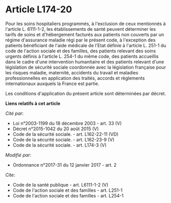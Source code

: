 # Article L174-20

Pour les soins hospitaliers programmés, à l'exclusion de ceux mentionnés à l'article L. 6111-1-2, les établissements de santé
peuvent déterminer les tarifs de soins et d'hébergement facturés aux patients non couverts par un régime d'assurance maladie
régi par le présent code, à l'exception des patients bénéficiant de l'aide médicale de l'Etat définie à l'article L. 251-1 du
code de l'action sociale et des familles, des patients relevant des soins urgents définis à l'article L. 254-1 du même code,
des patients accueillis dans le cadre d'une intervention humanitaire et des patients relevant d'une législation de sécurité
sociale coordonnée avec la législation française pour les risques maladie, maternité, accidents du travail et maladies
professionnelles en application des traités, accords et règlements internationaux auxquels la France est partie. 

Les conditions d'application du présent article sont déterminées par décret.

**Liens relatifs à cet article**

_Cité par_:

  - Loi n°2003-1199 du 18 décembre 2003 - art. 33 (V)
  - Décret n°2015-1042 du 20 août 2015 (V)
  - Code de la sécurité sociale. - art. L162-22-11 (VD)
  - Code de la sécurité sociale. - art. L162-23-9 (V)
  - Code de la sécurité sociale. - art. L174-3 (V)

_Modifié par_:

  - Ordonnance n°2017-31 du 12 janvier 2017 - art. 2

_Cite_:

  - Code de la santé publique - art. L6111-1-2 (V)
  - Code de l'action sociale et des familles - art. L251-1
  - Code de l'action sociale et des familles - art. L254-1
